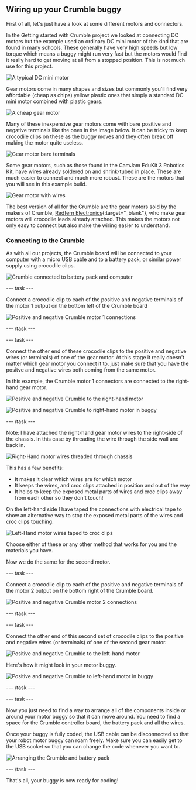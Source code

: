 ## Wiring up your Crumble buggy

First of all, let's just have a look at some different motors and connectors.

In the Getting started with Crumble project we looked at connecting DC motors but the example used an ordinary DC mini motor of the kind that are found in many schools. These generally have very high speeds but low torque which means a buggy might run very fast but the motors would find it really hard to get moving at all from a stopped position. This is not much use for this project.

![A typical DC mini motor](images/wiring_miniMotor.png)

Gear motors come in many shapes and sizes but commonly you'll find very affordable (cheap as chips) yellow plastic ones that simply a standard DC mini motor combined with plastic gears.

![A cheap gear motor](images/wiring_gearMotor.png)

Many of these inexpensive gear motors come with bare positive and negative terminals like the ones in the image below. It can be tricky to keep crocodile clips on these as the buggy moves and they often break off making the motor quite useless. 

![Gear motor bare terminals](images/wiring_gearMotorTerminals.png)

Some gear motors, such as those found in the CamJam EduKit 3 Robotics Kit, have wires already soldered on and shrink-tubed in place. These are much easier to connect and much more robust. These are the motors that you will see in this example build.

![Gear motor with wires](images/wiring_gearMotorWires.png)

The best version of all for the Crumble are the gear motors sold by the makers of Crumble, [Redfern Electronics](https://redfernelectronics.co.uk/product/pair-of-geared-motors/){:target="_blank"}, who make gear motors will crocodile leads already attached. This makes the motors not only easy to connect but also make the wiring easier to understand.

### Connecting to the Crumble

As with all our projects, the Crumble board will be connected to your computer with a micro USB cable and to a battery pack, or similar power supply using crocodile clips.

![Crumble connected to battery pack and computer](images/wiring_crumbleConnected.png)

--- task ---

Connect a crocodile clip to each of the positive and negative terminals of the motor 1 output on the bottom left of the Crumble board

![Positive and negative Crumble motor 1 connections](images/makeBuggy_crumbleMotor1Output.png)

--- /task ---

--- task ---

Connect the other end of these crocodile clips to the positive and negative wires (or terminals) of one of the gear motor. At this stage it really doesn't matter which gear motor you connect it to, just make sure that you have the positve and negative wires both coming from the same motor.

In this example, the Crumble motor 1 connectors are connected to the right-hand gear motor.

![Positive and negative Crumble to the right-hand motor](images/makeBuggy_crumbleMotorRInput.png)



![Positive and negative Crumble to right-hand motor in buggy](images/makeBuggy_crumbleMotorRInputReal.png)

--- /task ---

Note: I have attached the right-hand gear motor wires to the right-side of the chassis. In this case by threading the wire through the side wall and back in. 

![Right-Hand motor wires threaded through chassis](images/makeBuggy_rightWiresInChassis.png)

This has a few benefits:

+ It makes it clear which wires are for which motor
+ It keeps the wires, and croc clips attached in position and out of the way
+ It helps to keep the exposed metal parts of wires and croc clips away from each other so they don't touch!

On the left-hand side I have taped the connections with electrical tape to show an alternative way to stop the exposed metal parts of the wires and croc clips touching.

![Left-Hand motor wires taped to croc clips](images/makeBuggy_leftWiresTaped.png)

Choose either of these or any other method that works for you and the materials you have.

Now we do the same for the second motor.

--- task ---

Connect a crocodile clip to each of the positive and negative terminals of the motor 2 output on the bottom right of the Crumble board.

![Positive and negative Crumble motor 2 connections](images/makeBuggy_crumbleMotor2Output.png)

--- /task ---

--- task ---

Connect the other end of this second set of crocodile clips to the positive and negative wires (or terminals) of one of the second gear motor. 

![Positive and negative Crumble to the left-hand motor](images/makeBuggy_crumbleMotorLInput.png)

Here's how it might look in your motor buggy.

![Positive and negative Crumble to left-hand motor in buggy](images/makeBuggy_crumbleMotorLInputReal.png)

--- /task ---

--- task ---

Now you just need to find a way to arrange all of the components inside or around your motor buggy so that it can move around. You need to find a space for the Crumble controller board, the battery pack and all the wires.

Once your buggy is fully coded, the USB cable can be disconnected so that your robot motor buggy can roam freely. Make sure you can easily get to the USB scoket so that you can change the code whenever you want to.

![Arranging the Crumble and battery pack](images/makeBuggy_arrangingComponents.png)

--- /task ---

That's all, your buggy is now ready for coding!
